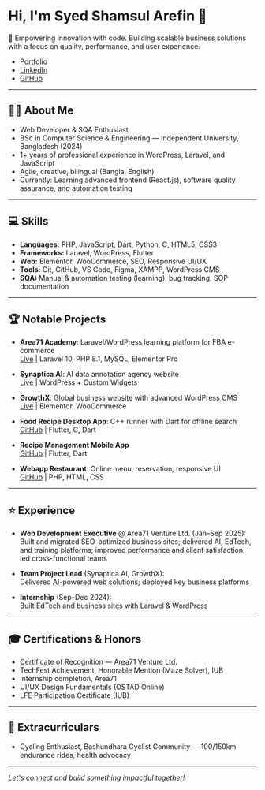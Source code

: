 # Hi, I'm Syed Shamsul Arefin 👋

🚀 Empowering innovation with code. Building scalable business solutions with a focus on quality, performance, and user experience.

- [Portfolio](https://syedarefin.dev/)
- [LinkedIn](https://linkedin.com/in/syedshamsularefin)
- [GitHub](https://github.com/aarefinn)

---

## 👨‍💻 About Me

- Web Developer & SQA Enthusiast
- BSc in Computer Science & Engineering — Independent University, Bangladesh (2024)
- 1+ years of professional experience in WordPress, Laravel, and JavaScript
- Agile, creative, bilingual (Bangla, English)
- Currently: Learning advanced frontend (React.js), software quality assurance, and automation testing

---

## 💻 Skills

- **Languages:** PHP, JavaScript, Dart, Python, C, HTML5, CSS3
- **Frameworks:** Laravel, WordPress, Flutter
- **Web:** Elementor, WooCommerce, SEO, Responsive UI/UX
- **Tools:** Git, GitHub, VS Code, Figma, XAMPP, WordPress CMS
- **SQA:** Manual & automation testing (learning), bug tracking, SOP documentation

---

## 🏆 Notable Projects

- **Area71 Academy**: Laravel/WordPress learning platform for FBA e-commerce  
  [Live](https://area71academy.com) | Laravel 10, PHP 8.1, MySQL, Elementor Pro

- **Synaptica AI**: AI data annotation agency website  
  [Live](https://synaptica.ai) | WordPress + Custom Widgets

- **GrowthX**: Global business website with advanced WordPress CMS  
  [Live](https://growthxllc.com) | Elementor, WooCommerce

- **Food Recipe Desktop App**: C++ runner with Dart for offline search  
  [GitHub](https://github.com/aarefinn/MobileApplication_Food_Recipe) | Flutter, C, Dart

- **Recipe Management Mobile App**  
  [GitHub](https://github.com/aarefinn/MobileApplication_Recipe_Management) | Flutter, Dart

- **Webapp Restaurant**: Online menu, reservation, responsive UI  
  [GitHub](https://github.com/aarefinn/Webapp_Restaurant) | PHP, HTML, CSS

---

## ⭐ Experience

- **Web Development Executive** @ Area71 Venture Ltd. (Jan–Sep 2025):  
  Built and migrated SEO-optimized business sites; delivered AI, EdTech, and training platforms; improved performance and client satisfaction; led cross-functional teams

- **Team Project Lead** (Synaptica.AI, GrowthX):  
  Delivered AI-powered web solutions; deployed key business platforms

- **Internship** (Sep–Dec 2024):  
  Built EdTech and business sites with Laravel & WordPress

---

## 🎓 Certifications & Honors

- Certificate of Recognition — Area71 Venture Ltd.
- TechFest Achievement, Honorable Mention (Maze Solver), IUB
- Internship completion, Area71
- UI/UX Design Fundamentals (OSTAD Online)
- LFE Participation Certificate (IUB)

---

## 🚴 Extracurriculars

- Cycling Enthusiast, Bashundhara Cyclist Community — 100/150km endurance rides, health advocacy

---

*Let's connect and build something impactful together!*

